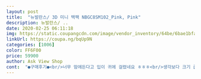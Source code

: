 ```yaml
---
layout: post 
title:  "뉴발란스/ 3D 미니 백팩 NBGC8SM102_Pink, Pink" 
description: 뉴발란스/ ..
date: 2020-02-25 06:11:18 
img: https://static.coupangcdn.com/image/vendor_inventory/64be/6bae1bfaeb268f0c5cb2a954115f33892eafbdde17de9b86c69cacba7ad9.jpg 
linkUrl: https://coupa.ng/bqUp9N 
categories: [1006] 
color: FF6F00 
price: 59900 
author: Ask View Shop 
cont:  "●구매후기●<br/>너무 맘에든다고 입이 귀에 걸렸네요 ㅎㅎㅎ<br/>생각보다 크기 큽니다.<br/> 색상이 핑크색과 살구색 중간정도입니다.<br/> 중학생 정도까지 사용가능합니다.<br/><br/>아이가 고른건데 직접보니 더예쁘네요<br/>얼른 가방메고 등원하는 날이 왔으면 좋겠네요<br/>이제 4학년 올라가서 가방을 바꿔주었어요<br/>중학교까지 쓴다는건 무리겠죠?<br/>초5학년가방인데 초1부터2년마다 한번씩 가방 바꾸는것같아요.<br/><br/>" 
---
```

